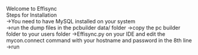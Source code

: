 Welcome to Effisync  
Steps for Installation  
->You need to have MySQL installed on your system  
->run the dump files in the pcbuilder data/ folder
->copy the pc builder folder to your users folder
->Effisync.py on your IDE and edit the mycon.connect command with your hostname and password in the 8th line
->run 

